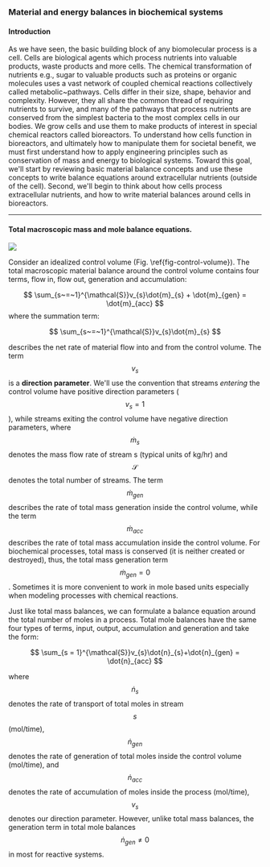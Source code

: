 ### Material and energy balances in biochemical systems

#### Introduction

As we have seen, the basic building block of any biomolecular process is a cell. Cells are biological agents which process nutrients into valuable products,
waste products and more cells. The chemical transformation of nutrients e.g., sugar to valuable products such as proteins or organic molecules uses a vast network of coupled chemical reactions collectively called metabolic~pathways. Cells differ in their size, shape, behavior and complexity. However, they all share the common thread of requiring nutrients to survive, and many of the
pathways that process nutrients are conserved from the simplest bacteria to the most complex cells in our bodies. We grow cells and use them to make products of interest in special chemical reactors called bioreactors. To understand how cells function in bioreactors, and ultimately how to manipulate them for societal benefit, we must first understand how to apply engineering principles such as conservation of mass and energy to biological systems. Toward this goal, we'll start by reviewing basic material balance concepts and use these concepts to write balance equations around extracellular nutrients (outside of the cell). Second, we'll begin to think about how cells process extracellular nutrients, and how to write material balances around cells in bioreactors.
___

#### Total macroscopic mass and mole balance equations.

![](/figs/chapter_1_images/Control-Volume.svg)

Consider an idealized control volume (Fig. \ref{fig-control-volume}).
The total macroscopic material balance around the control volume contains four terms, flow in, flow out, generation and accumulation:

$$
\sum_{s~=~1}^{\mathcal{S}}v_{s}\dot{m}_{s} + \dot{m}_{gen} = \dot{m}_{acc}
$$
where the summation term:

$$
\sum_{s~=~1}^{\mathcal{S}}v_{s}\dot{m}_{s}
$$

describes the net rate of material flow into and from the control volume. The term $$v_{s}$$ is a __direction parameter__.
We'll use the convention that streams *entering* the control volume have positive direction parameters ($$v_{s} = 1$$),
while streams exiting the control volume have negative direction parameters,
where $$\dot{m}_{s}$$ denotes the mass flow rate of stream s (typical units of kg/hr) and $$\mathcal{S}$$ denotes the total number of streams.
The term $$\dot{m}_{gen}$$ describes the rate of total mass generation inside the control volume, while the term $$\dot{m}_{acc}$$ describes the rate of total mass accumulation inside the control volume.
For biochemical processes, total mass is conserved (it is neither created or destroyed),
thus, the total mass generation term $$\dot{m}_{gen} = 0$$. Sometimes it is more convenient to work in mole based units especially when modeling processes with chemical reactions.  

Just like total mass balances, we can formulate a balance equation around the total number of moles in a process.
Total mole balances have the same four types of terms, input, output, accumulation and generation and take the form:

$$
\sum_{s = 1}^{\mathcal{S}}v_{s}\dot{n}_{s}+\dot{n}_{gen} = \dot{n}_{acc}
$$

where $$\dot{n}_{s}$$ denotes the rate of transport of total moles in stream $$s$$ (mol/time), $$\dot{n}_{gen}$$ denotes the rate of generation of total moles inside the control volume (mol/time),
and $$\dot{n}_{acc}$$ denotes the rate of accumulation of moles inside the process (mol/time), $$v_{s}$$ denotes our direction parameter.
However, unlike total mass balances, the generation term in total mole balances $$\dot{n}_{gen}\neq{0}$$ in most for reactive systems.
